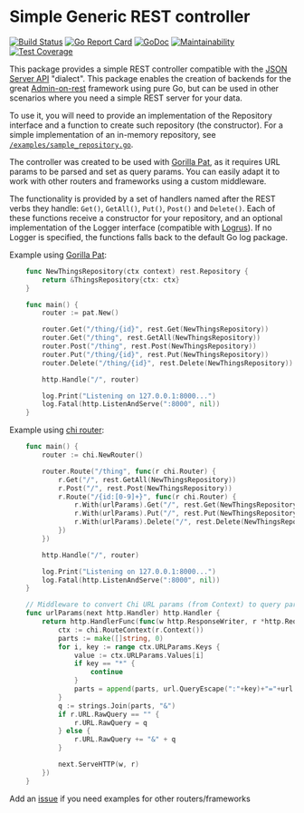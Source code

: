 # Simple Generic REST controller

[![Build Status](https://travis-ci.org/deluan/rest.svg?branch=master)](https://travis-ci.org/deluan/rest) [![Go Report Card](https://goreportcard.com/badge/github.com/deluan/rest)](https://goreportcard.com/report/github.com/deluan/rest) [![GoDoc](https://godoc.org/github.com/deluan/rest?status.svg)](https://godoc.org/github.com/deluan/rest)
[![Maintainability](https://api.codeclimate.com/v1/badges/6837751f9b4305e56843/maintainability)](https://codeclimate.com/github/deluan/rest/maintainability) [![Test Coverage](https://api.codeclimate.com/v1/badges/6837751f9b4305e56843/test_coverage)](https://codeclimate.com/github/deluan/rest/test_coverage)

This package provides a simple REST controller compatible with the [JSON Server API](https://github.com/typicode/json-server) 
"dialect". This package enables the creation of backends for the great [Admin-on-rest](https://marmelab.com/admin-on-rest/) 
framework using pure Go, but can be used in other scenarios where you need a simple REST server for your data.

To use it, you will need to provide an implementation of the Repository interface and a function to create
such repository (the constructor). For a simple implementation of an in-memory repository, see 
[`/examples/sample_repository.go`](https://github.com/deluan/rest/blob/master/examples/sample_repository.go).

The controller was created to be used with [Gorilla Pat](https://github.com/gorilla/pat), as it requires URL params to 
be parsed and set as query params. You can easily adapt it to work with other routers and frameworks using a custom middleware.

The functionality is provided by a set of handlers named after the REST verbs they handle: `Get()`, `GetAll()`, `Put()`,
`Post()` and `Delete()`. Each of these functions receive a constructor for your repository, and an optional
implementation of the Logger interface (compatible with [Logrus](https://github.com/sirupsen/logrus)). If no Logger is 
specified, the functions falls back to the default Go log package.

Example using [Gorilla Pat](https://github.com/gorilla/pat):

```go
	func NewThingsRepository(ctx context) rest.Repository {
		return &ThingsRepository{ctx: ctx}
	}

	func main() {
		router := pat.New()

		router.Get("/thing/{id}", rest.Get(NewThingsRepository))
		router.Get("/thing", rest.GetAll(NewThingsRepository))
		router.Post("/thing", rest.Post(NewThingsRepository))
		router.Put("/thing/{id}", rest.Put(NewThingsRepository))
		router.Delete("/thing/{id}", rest.Delete(NewThingsRepository))

		http.Handle("/", router)

		log.Print("Listening on 127.0.0.1:8000...")
		log.Fatal(http.ListenAndServe(":8000", nil))
	}
```

Example using [chi router](https://github.com/go-chi/chi):

```go
	func main() {
		router := chi.NewRouter()

		router.Route("/thing", func(r chi.Router) {
			r.Get("/", rest.GetAll(NewThingsRepository))
			r.Post("/", rest.Post(NewThingsRepository))
			r.Route("/{id:[0-9]+}", func(r chi.Router) {
				r.With(urlParams).Get("/", rest.Get(NewThingsRepository))
				r.With(urlParams).Put("/", rest.Put(NewThingsRepository))
				r.With(urlParams).Delete("/", rest.Delete(NewThingsRepository))
			})
		})

		http.Handle("/", router)

		log.Print("Listening on 127.0.0.1:8000...")
		log.Fatal(http.ListenAndServe(":8000", nil))
	}

	// Middleware to convert Chi URL params (from Context) to query params, as expected by our REST package
	func urlParams(next http.Handler) http.Handler {
		return http.HandlerFunc(func(w http.ResponseWriter, r *http.Request) {
			ctx := chi.RouteContext(r.Context())
			parts := make([]string, 0)
			for i, key := range ctx.URLParams.Keys {
				value := ctx.URLParams.Values[i]
				if key == "*" {
					continue
				}
				parts = append(parts, url.QueryEscape(":"+key)+"="+url.QueryEscape(value))
			}
			q := strings.Join(parts, "&")
			if r.URL.RawQuery == "" {
				r.URL.RawQuery = q
			} else {
				r.URL.RawQuery += "&" + q
			}

			next.ServeHTTP(w, r)
		})
	}
```

Add an [issue](https://github.com/deluan/rest/issues) if you need examples for other routers/frameworks